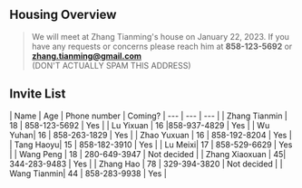 ## Housing Overview
> We will meet at Zhang Tianming's house on January 22, 2023. If you have any requests or concerns please reach him at **858-123-5692** or **[zhang.tianming@gmail.com](mailto:zhang.tianming@gmail.com)**  
(DON'T ACTUALLY SPAM THIS ADDRESS)


## Invite List

| Name | Age | Phone number | Coming?
| --- | --- | --- | 
| Zhang Tianmin | 18 | 858-123-5692 | Yes |
| Lu Yixuan | 16 |858-937-4829 | Yes |
| Wu Yuhan| 16 | 858-263-1829 | Yes |
| Zhao Yuxuan | 16 | 858-192-8204 | Yes |
| Tang Haoyu| 15 |  858-182-3910 | Yes |
| Lu Meixi| 17 |  858-529-6629 | Yes |
| Wang Peng | 18 | 280-649-3947 | Not decided |
| Zhang Xiaoxuan | 45| 344-283-9483 | Yes |
| Zhang Hao | 78 | 329-394-3820 | Not decided |
| Wang Tianmin| 44 | 858-283-9938 | Yes |

